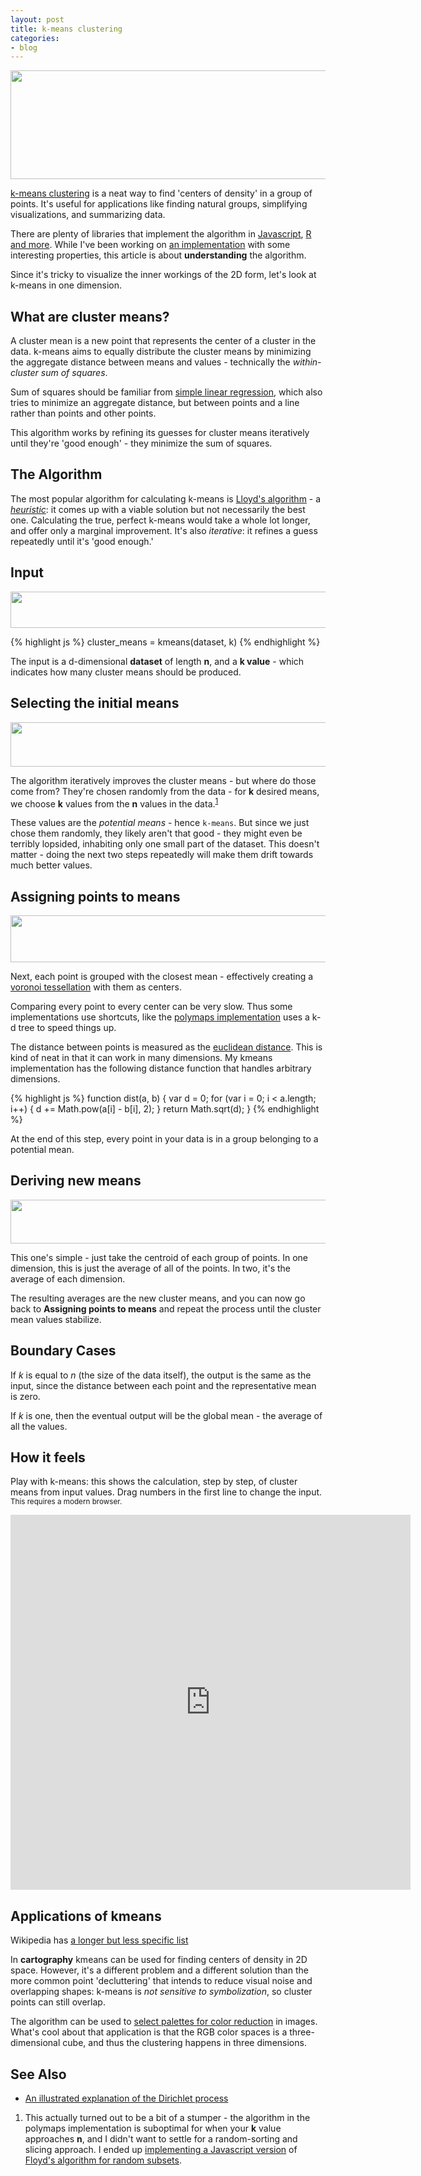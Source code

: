```yaml
---
layout: post
title: k-means clustering
categories:
- blog
---
```


<img src='http://farm9.staticflickr.com/8452/7993192515_c88bd60593_b.jpg' width='640' height='174' />

[k-means clustering](http://en.wikipedia.org/wiki/K-means_clustering) is a
neat way to find 'centers of density' in a group of points.
It's useful for applications like finding natural groups,
simplifying visualizations, and summarizing data.

There are plenty of libraries that implement the algorithm
in [Javascript](http://polymaps.org/ex/kmeans.js),
[R and more](http://en.wikipedia.org/wiki/K-means_clustering#Software).
While I've been working on [an implementation](https://github.com/tmcw/k-means)
with some interesting properties, this article is about **understanding**
the algorithm.

Since it's tricky to visualize the inner workings of the 2D form, let's look
at k-means in one dimension.

## What are cluster means?

A cluster mean is a new point that represents the center of a cluster in the
data. k-means aims to equally distribute the cluster means by minimizing
the aggregate distance between means and values - technically the _within-cluster
sum of squares_.

Sum of squares should be familiar from [simple linear regression](http://en.wikipedia.org/wiki/Simple_linear_regression),
which also tries to minimize an aggregate distance, but between points
and a line rather than points and other points.

This algorithm works by refining its guesses for cluster means iteratively
until they're 'good enough' - they minimize the sum of squares.

## The Algorithm


The most popular algorithm for calculating k-means is [Lloyd's algorithm](http://en.wikipedia.org/wiki/Lloyd's_algorithm) - a
_[heuristic](http://en.wikipedia.org/wiki/Heuristic)_:
it comes up with a viable solution but not necessarily the best one.
Calculating the true, perfect k-means would take a whole lot longer, and offer
only a marginal improvement. It's also _iterative_: it refines a guess
repeatedly until it's 'good enough.'

## Input

<img src='http://farm9.staticflickr.com/8456/7993106202_d8bb48a126_b.jpg' width='640' height='58' />

{% highlight js %}
cluster_means = kmeans(dataset, k)
{% endhighlight %}

The input is a d-dimensional
**dataset** of length **n**, and a **k value** - which indicates how many
cluster means should be produced.

## Selecting the initial means

<img src='http://farm9.staticflickr.com/8316/7993106174_1ec7d33ab0_b.jpg' width='640' height='71' />

The algorithm iteratively improves the cluster means - but where do those come
from? They're chosen randomly from the data - for **k** desired means,
we choose **k** values from the **n** values in the data.<sup><a href='#floyd'>1</a></sup>

These values are the _potential means_ - hence `k-means`. But since
we just chose them randomly, they likely aren't that good - they
might even be terribly lopsided, inhabiting only one small part of
the dataset. This doesn't matter - doing the next two steps repeatedly
will make them drift towards much better values.

## Assigning points to means

<img src='http://farm9.staticflickr.com/8446/7993095683_90221c602b_b.jpg' width='640' height='75' />

Next, each point is grouped with the closest mean - effectively creating a
[voronoi tessellation](http://macwright.org/2011/09/30/voronoi-polygons.html)
with them as centers.

Comparing every point to every center can be very slow.
Thus some implementations use shortcuts, like the [polymaps implementation](http://polymaps.org/ex/kmeans.js)
uses a k-d tree to speed things up.

The distance between points is measured as the [euclidean distance](http://en.wikipedia.org/wiki/Euclidean_distance).
This is kind of neat in that it can work in many dimensions. My kmeans
implementation has the following distance function that handles arbitrary
dimensions.

{% highlight js %}
function dist(a, b) {
    var d = 0;
    for (var i = 0; i < a.length; i++) {
        d += Math.pow(a[i] - b[i], 2);
    }
    return Math.sqrt(d);
}
{% endhighlight %}

At the end of this step, every point in your data is in a group belonging
to a potential mean.

## Deriving new means

<img src='http://farm9.staticflickr.com/8439/7993095643_611a3439cd_b.jpg' width='640' height='70' />

This one's simple - just take the centroid of each group of points. In
one dimension, this is just the average of all of the points. In two,
it's the average of each dimension.

The resulting averages are the new cluster means, and you can now go back to
**Assigning points to means** and repeat the process until the cluster mean
values stabilize.

## Boundary Cases

If _k_ is equal to _n_ (the size of the data itself), the output
is the same as the input, since the distance between
each point and the representative mean is zero.

If _k_ is one, then the eventual output will be the global mean -
the average of all the values.

## How it feels

Play with k-means: this shows the calculation, step by step, of cluster means
from input values. Drag numbers in the first line to change the input.
<small>This requires a modern browser.</small>

<iframe width='640' frameborder='none' height='600' src='http://bl.ocks.org/d/3701320/'> </iframe>

## Applications of kmeans

<span class='image-credit'>Wikipedia has <a href='http://en.wikipedia.org/wiki/Cluster_analysis#Applications'>a longer but less specific list</a></span>

In **cartography** kmeans can be used for finding centers of density in 2D space.
However, it's a different problem and a different solution
than the more common point 'decluttering' that intends to reduce
visual noise and overlapping
shapes: k-means is _not sensitive to symbolization_, so cluster points
can still overlap.

The algorithm can be used to [select palettes for color reduction](http://www.cescg.org/CESCG-2007/papers/Brno-Mikolov-Tomas.pdf)
in images. What's cool about that application is that the RGB color spaces
is a three-dimensional cube, and thus the clustering happens in
three dimensions.

## See Also

* [An illustrated explanation of the Dirichlet process](http://blog.echen.me/2012/03/20/infinite-mixture-models-with-nonparametric-bayes-and-the-dirichlet-process/)

1. <a name='floyd'></a>This actually turned out to be a bit of a stumper -
  the algorithm in the polymaps implementation is suboptimal for when your
  **k** value approaches **n**, and I didn't want to settle for a random-sorting
  and slicing approach. I ended up [implementing a Javascript version](https://gist.github.com/3436381)
  of [Floyd's algorithm for random subsets](http://eyalsch.wordpress.com/2010/04/01/random-sample/).
